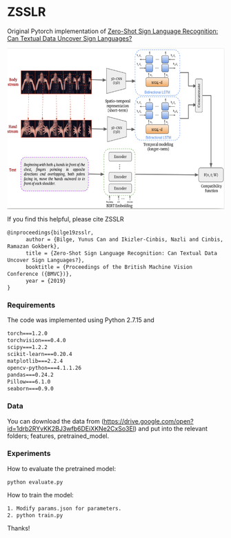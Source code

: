# ZSSLR
Original Pytorch implementation of [Zero-Shot Sign Language Recognition: Can Textual Data Uncover Sign Languages?](https://arxiv.org/pdf/1907.10292.pdf)

<p align="center">
  <img src="images/method.png" align="center" width="738px" height="374px"/>
</p>

If you find this helpful, please cite ZSSLR
```
@inproceedings{bilge19zsslr,
      author = {Bilge, Yunus Can and Ikizler-Cinbis, Nazli and Cinbis, Ramazan Gokberk},
      title = {Zero-Shot Sign Language Recognition: Can Textual Data Uncover Sign Languages?},
      booktitle = {Proceedings of the British Machine Vision Conference ({BMVC})},
      year = {2019}
}
```
### Requirements
The code was implemented using Python 2.7.15 and
```
torch===1.2.0
torchvision===0.4.0
scipy===1.2.2
scikit-learn===0.20.4
matplotlib===2.2.4
opencv-python===4.1.1.26
pandas===0.24.2
Pillow===6.1.0
seaborn===0.9.0
```

### Data
You can download the data from (https://drive.google.com/open?id=1drb2RYvKK2BJ3wfb6DEiXKNe2CxSo3El) and put into the relevant folders; features, pretrained_model.

### Experiments
How to evaluate the pretrained model:
```
python evaluate.py
```
How to train the model:
```
1. Modify params.json for parameters.
2. python train.py
```
Thanks!
